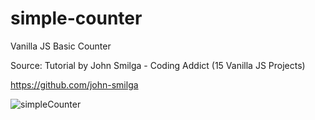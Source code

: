# simple-counter

Vanilla JS Basic Counter


Source: Tutorial by John Smilga - Coding Addict (15 Vanilla JS Projects)

https://github.com/john-smilga

![simpleCounter](https://user-images.githubusercontent.com/125808990/222778262-0e7890c5-1e0b-4f7c-a73c-2241286b5a81.png)
